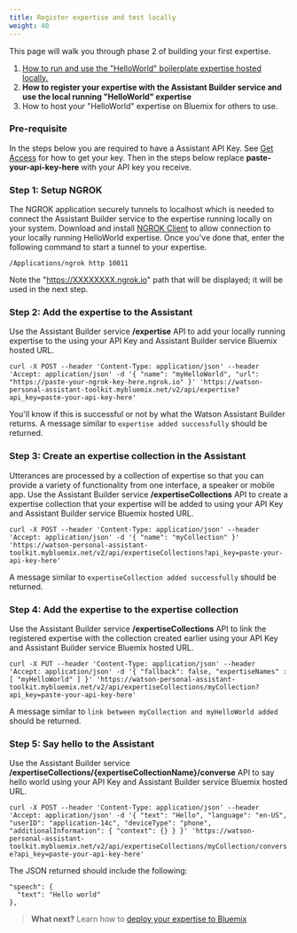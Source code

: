 ```yaml
---
title: Register expertise and test locally
weight: 40
---
```

This page will walk you through phase 2 of building your first expertise.

1. [How to run and use the "HelloWorld" boilerplate expertise hosted locally.]({{site.baseurl}}/expertise/build-expertise)
2. **How to register your expertise with the Assistant Builder service and use the local running "HelloWorld" expertise**
3. How to host your "HelloWorld" expertise on Bluemix for others to use.

### Pre-requisite
In the steps below you are required to have a Assistant API Key. See [Get Access]({{site.baseurl}}/get-started/get-api-key/) for how to get your key.  Then in the steps below replace **paste-your-api-key-here** with your API key you receive.

### Step 1: Setup NGROK
The NGROK application securely tunnels to localhost which is needed to connect the Assistant Builder service to the expertise running locally on your system. Download and install [NGROK Client](https://ngrok.com) to allow connection to your locally running HelloWorld expertise.  Once you've done that, enter the following command to start a tunnel to your expertise.

`/Applications/ngrok http 10011`

Note the "https://XXXXXXXX.ngrok.io" path that will be displayed; it will be used in the next step.

### Step 2: Add the expertise to the Assistant
Use the Assistant Builder service **/expertise** API to add your locally running expertise to the  using your API Key and Assistant Builder service Bluemix hosted URL.

`curl -X POST --header 'Content-Type: application/json' --header 'Accept: application/json' -d '{
  "name": "myHelloWorld",
  "url": "https://paste-your-ngrok-key-here.ngrok.io"
}' 'https://watson-personal-assistant-toolkit.mybluemix.net/v2/api/expertise?api_key=paste-your-api-key-here'`

You'll know if this is successful or not by what the Watson Assistant Builder returns.  A message similar to `expertise added successfully` should be returned.

### Step 3: Create an expertise collection in the Assistant
Utterances are processed by a collection of expertise so that you can provide a variety of functionality from one interface, a speaker or mobile app.  Use the Assistant Builder service **/expertiseCollections** API to create a expertise collection that your expertise will be added to using your API Key and Assistant Builder service Bluemix hosted URL.

`curl -X POST --header 'Content-Type: application/json' --header 'Accept: application/json' -d '{
  "name": "myCollection"
}' 'https://watson-personal-assistant-toolkit.mybluemix.net/v2/api/expertiseCollections?api_key=paste-your-api-key-here'`

A message similar to `expertiseCollection added successfully` should be returned.

### Step 4: Add the expertise to the expertise collection
Use the Assistant Builder service **/expertiseCollections** API to link the registered expertise with the collection created earlier using your API Key and Assistant Builder service Bluemix hosted URL.

`curl -X PUT --header 'Content-Type: application/json' --header 'Accept: application/json' -d '{
  "fallback": false,
  "expertiseNames" : [
    "myHelloWorld"
  ]
}' 'https://watson-personal-assistant-toolkit.mybluemix.net/v2/api/expertiseCollections/myCollection?api_key=paste-your-api-key-here'`

A message similar to `link between myCollection and myHelloWorld added` should be returned.

### Step 5: Say hello to the Assistant
Use the Assistant Builder service **/expertiseCollections/{expertiseCollectionName}/converse** API to say hello world using your API Key and Assistant Builder service Bluemix hosted URL.

`curl -X POST --header 'Content-Type: application/json' --header 'Accept: application/json' -d '{
  "text": "Hello",
  "language": "en-US",
  "userID": "application-14c",
  "deviceType": "phone",
  "additionalInformation": {
    "context": {}
  }
}' 'https://watson-personal-assistant-toolkit.mybluemix.net/v2/api/expertiseCollections/myCollection/converse?api_key=paste-your-api-key-here'`

The JSON returned should include the following:

```
"speech": {
  "text": "Hello world"
},
```

> **What next?** Learn how to [deploy your expertise to Bluemix]({{site.baseurl}}/expertise/deploy-to-bluemix/)
